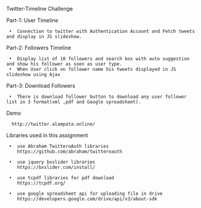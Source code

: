 Twitter-Timeline Challenge


Part-1: User Timeline

     •  Connection to twitter with Authentication Account and Fetch tweets and display in JS slideshow.


Part-2: Followers Timeline

     •  Display list of 10 followers and search box with auto suggestion and show his follower as soon as user type.
     •	When User click on follower name his tweets displayed in JS slideshow using Ajax


Part-3: Download Followers

     •  There is download follower button to download any user follower list in 3 format(xml ,pdf and Google spreadsheet).


Demo

      http://twitter.alampata.online/


Libraries used in this assignment

     •  use Abraham TwitteroAuth libraries
        https://github.com/abraham/twitteroauth

     •  use jquery bxslider libraries
        https://bxslider.com/install/ 
        
     •  use tcpdf libraries for pdf download
        https://tcpdf.org/
        
     •  use google spreadsheet api for uploading file in drive
        https://developers.google.com/drive/api/v3/about-sdk
